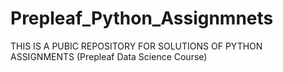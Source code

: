 # Prepleaf_Python_Assignmnets
 THIS IS A PUBIC REPOSITORY FOR SOLUTIONS OF PYTHON ASSIGNMENTS (Prepleaf Data Science Course)
